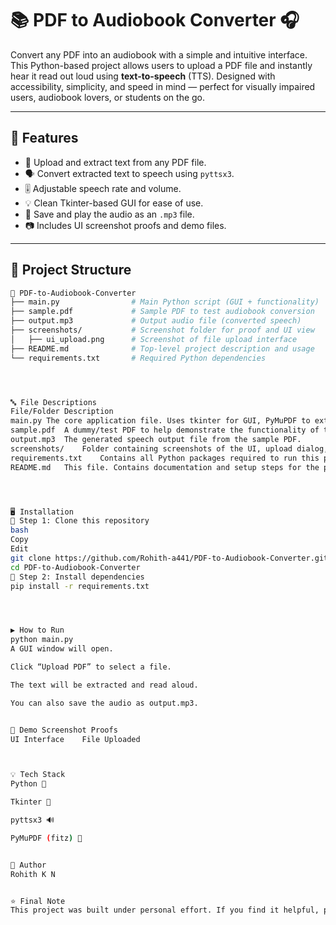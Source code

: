 # 📚 PDF to Audiobook Converter 🎧

Convert any PDF into an audiobook with a simple and intuitive interface. This Python-based project allows users to upload a PDF file and instantly hear it read out loud using **text-to-speech** (TTS). Designed with accessibility, simplicity, and speed in mind — perfect for visually impaired users, audiobook lovers, or students on the go.

---

## 🔧 Features

- 📄 Upload and extract text from any PDF file.
- 🗣️ Convert extracted text to speech using `pyttsx3`.
- 🎚️ Adjustable speech rate and volume.
- 💡 Clean Tkinter-based GUI for ease of use.
- 💾 Save and play the audio as an `.mp3` file.
- 📷 Includes UI screenshot proofs and demo files.

---

## 📁 Project Structure

```bash
📁 PDF-to-Audiobook-Converter
├── main.py                # Main Python script (GUI + functionality)
├── sample.pdf             # Sample PDF to test audiobook conversion
├── output.mp3             # Output audio file (converted speech)
├── screenshots/           # Screenshot folder for proof and UI view
│   ├── ui_upload.png      # Screenshot of file upload interface              
├── README.md              # Top-level project description and usage
└── requirements.txt       # Required Python dependencies




🔤 File Descriptions
File/Folder	Description
main.py	The core application file. Uses tkinter for GUI, PyMuPDF to extract text, and pyttsx3 to convert it into speech.
sample.pdf	A dummy/test PDF to help demonstrate the functionality of the converter.
output.mp3	The generated speech output file from the sample PDF.
screenshots/	Folder containing screenshots of the UI, upload dialog, and working state of the app.
requirements.txt	Contains all Python packages required to run this project. Easily install via pip.
README.md	This file. Contains documentation and setup steps for the project.




🖥️ Installation
🔹 Step 1: Clone this repository
bash
Copy
Edit
git clone https://github.com/Rohith-a441/PDF-to-Audiobook-Converter.git
cd PDF-to-Audiobook-Converter
🔹 Step 2: Install dependencies
pip install -r requirements.txt




▶️ How to Run
python main.py
A GUI window will open.

Click “Upload PDF” to select a file.

The text will be extracted and read aloud.

You can also save the audio as output.mp3.


🧪 Demo Screenshot Proofs
UI Interface	File Uploaded



💡 Tech Stack
Python 🐍

Tkinter 🎨

pyttsx3 🔊

PyMuPDF (fitz) 📄


👤 Author
Rohith K N


⭐ Final Note
This project was built under personal effort. If you find it helpful, please consider giving a ⭐ on GitHub. It helps a lot!



